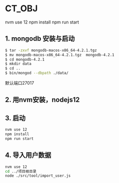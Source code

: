 # CT_OBJ


nvm use 12
npm install
npm run start


## 1. mongodb 安装与启动
```sh
$ tar -zxvf mongodb-macos-x86_64-4.2.1.tgz
$ mv mongodb-macos-x86_64-4.2.1.tgz  mongodb-4.2.1
$ cd mongodb-4.2.1
$ mkdir data
$ cd ..
$ bin/mongod --dbpath ./data/
```

默认端口27017


## 2. 用nvm安装，nodejs12


## 3. 启动
```sh
nvm use 12
npm install
npm run start
```

## 4. 导入用户数据
```sh
nvm use 12
cd ../项目根目录
node ./src/tool/import_user.js
```

